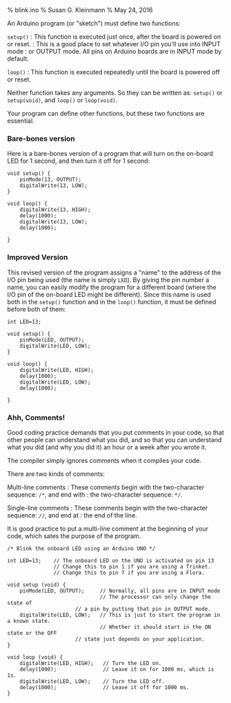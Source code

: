 % blink.ino
% Susan G. Kleinmann
% May 24, 2016

An Arduino program (or "sketch") must define two functions:

`setup()`
: This function is executed just once, after the board is powered on or reset.
: This is a good place to set whatever I/O pin you'll use into INPUT mode 
: or OUTPUT mode.  All pins on Arduino boards are in INPUT mode by default.

`loop()`
: This function is executed repeatedly until the board is powered off or reset.

Neither function takes any arguments.  So they can be written as: `setup()` or `setup(void)`,
and `loop()` or `loop(void)`.

Your program can define other functions, but these two functions are essential.

### Bare-bones version ###

Here is a bare-bones version of a program that will turn on the on-board LED
for 1 second, and then turn it off for 1 second:

    void setup() {
        pinMode(13, OUTPUT);
        digitalWrite(13, LOW);
    }

    void loop() {
        digitalWrite(13, HIGH);
        delay(1000);            
        digitalWrite(13, LOW); 
        delay(1000);            

    }

### Improved Version ###

This revised version of the program assigns a "name" to the address of the I/O pin 
being used (the name is simply `LED`).  By giving the pin number a name, you can
easily modify the program for a different board (where the I/O pin of the on-board
LED might be different).  Since this name is used both in the `setup()` function
and in the `loop()` function, it must be defined before both of them:

    int LED=13;

    void setup() {
        pinMode(LED, OUTPUT);
        digitalWrite(LED, LOW);
    }

    void loop() {
        digitalWrite(LED, HIGH);
        delay(1000);            
        digitalWrite(LED, LOW); 
        delay(1000);            

    }

### Ahh, Comments! ###

Good coding practice demands that you put comments in your code, so that
other people can understand what you did, and so that you can understand what
you did (and why you did it) an hour or a week after you wrote it.

The compiler simply ignores comments when it compiles your code.

There are two kinds of comments:

Multi-line comments
: These comments begin with the two-character sequence: `/*`, and end with
: the two-character sequence: `*/`.

Single-line comments
: These comments begin with the two-character sequence: `//`, and end at 
: the end of the line.

It is good practice to put a multi-line comment at the beginning of your code,
which sates the purpose of the program.  

    /* Blink the onboard LED using an Arduino UNO */
     
    int LED=13;    // The onboard LED on the UNO is activated on pin 13
                   // Change this to pin 1 if you are using a Trinket.
                   // Change this to pin 7 if you are using a Flora.
    
    void setup (void) {
        pinMode(LED, OUTPUT);     // Normally, all pins are in INPUT mode
                                  // The processor can only change the state of
    			          // a pin by putting that pin in OUTPUT mode.
        digitalWrite(LED, LOW);   // This is just to start the program in a known state.
                                  // Whether it should start in the ON state or the OFF
    			          // state just depends on your application.
    }
    
    void loop (void) {
        digitalWrite(LED, HIGH);   // Turn the LED on.
        delay(1000);               // Leave it on for 1000 ms, which is 1s.
        digitalWrite(LED, LOW);    // Turn the LED off.
        delay(1000);               // Leave it off for 1000 ms.
    }

